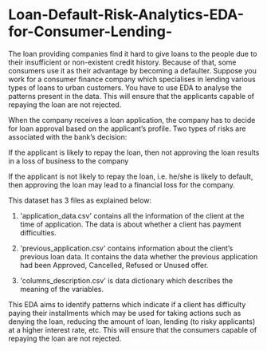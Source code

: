 # Loan-Default-Risk-Analytics-EDA-for-Consumer-Lending-

The loan providing companies find it hard to give loans to the people due to their insufficient or non-existent credit history. Because of that, some consumers use it as their advantage by becoming a defaulter. Suppose you work for a consumer finance company which specialises in lending various types of loans to urban customers. You have to use EDA to analyse the patterns present in the data. This will ensure that the applicants capable of repaying the loan are not rejected.

 

When the company receives a loan application, the company has to decide for loan approval based on the applicant’s profile. Two types of risks are associated with the bank’s decision:

If the applicant is likely to repay the loan, then not approving the loan results in a loss of business to the company

If the applicant is not likely to repay the loan, i.e. he/she is likely to default, then approving the loan may lead to a financial loss for the company.

This dataset has 3 files as explained below: 

 
1. 'application_data.csv'  contains all the information of the client at the time of application.
The data is about whether a client has payment difficulties.

 
2. 'previous_application.csv' contains information about the client’s previous loan data. It contains the data whether the previous application had been Approved, Cancelled, Refused or Unused offer.

 
3. 'columns_description.csv' is data dictionary which describes the meaning of the variables.


This EDA aims to identify patterns which indicate if a client has difficulty paying their installments which may be used for taking actions such as denying the loan, reducing the amount of loan, lending (to risky applicants) at a higher interest rate, etc. This will ensure that the consumers capable of repaying the loan are not rejected. 
